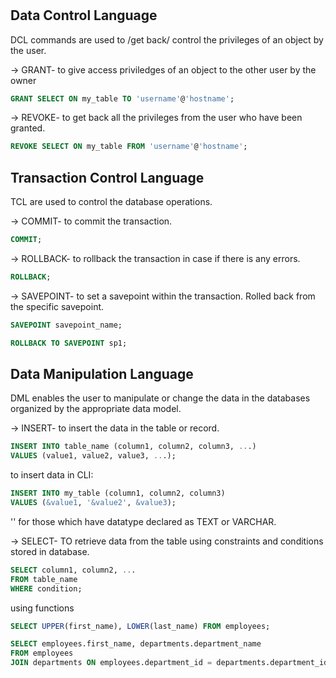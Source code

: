 #

## Data Control Language

DCL commands are used to /get back/ control the privileges of an object by the user.

-> GRANT- to give access priviledges of an object to the other user by the owner

```sql
GRANT SELECT ON my_table TO 'username'@'hostname';
```

-> REVOKE- to get back all  the privileges from the user who have been granted.

```sql
REVOKE SELECT ON my_table FROM 'username'@'hostname';
```

## Transaction Control Language

TCL are used to control the database operations.

-> COMMIT- to commit the transaction.

```sql
COMMIT;
```

-> ROLLBACK- to rollback the transaction in case if there is any errors.

```sql
ROLLBACK;
```

-> SAVEPOINT- to set a savepoint within the transaction. Rolled back from the specific savepoint.

```sql
SAVEPOINT savepoint_name;
```

```sql
ROLLBACK TO SAVEPOINT sp1;
```

## Data Manipulation Language

DML enables the user to manipulate or change the data in the databases organized by the appropriate data model.

-> INSERT- to insert the data in the table or record.

```sql
INSERT INTO table_name (column1, column2, column3, ...)
VALUES (value1, value2, value3, ...);
```

to insert data in CLI:

```sql
INSERT INTO my_table (column1, column2, column3)
VALUES (&value1, '&value2', &value3);
```

'' for those which have datatype declared as TEXT or VARCHAR.

-> SELECT- TO retrieve data from the table using constraints and conditions stored in database.

```sql
SELECT column1, column2, ...
FROM table_name
WHERE condition;
```

using functions

```sql
SELECT UPPER(first_name), LOWER(last_name) FROM employees;
```

```sql
SELECT employees.first_name, departments.department_name
FROM employees
JOIN departments ON employees.department_id = departments.department_id;
```